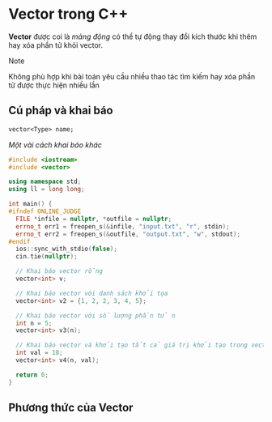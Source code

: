 # Vector trong C++

**Vector** được coi là _mảng động_ có thể tự động thay đổi kích thước khi thêm hay xóa phần tử khỏi vector.

> [!NOTE]
> Không phù hợp khi bài toán yêu cầu nhiều thao tác tìm kiếm hay xóa phần tử được thực hiện nhiều lần

## Cú pháp và khai báo

```txt
vector<Type> name;
```

_Một vài cách khai báo khác_

```cpp
#include <iostream>
#include <vector>

using namespace std;
using ll = long long;

int main() {
#ifndef ONLINE_JUDGE
  FILE *infile = nullptr, *outfile = nullptr;
  errno_t err1 = freopen_s(&infile, "input.txt", "r", stdin);
  errno_t err2 = freopen_s(&outfile, "output.txt", "w", stdout);
#endif
  ios::sync_with_stdio(false);
  cin.tie(nullptr);

  // Khai báo vector rỗng
  vector<int> v;

  // Khai báo vector với danh sách khởi tọa
  vector<int> v2 = {1, 2, 2, 3, 4, 5};

  // Khai báo vector với số lượng phần tử n
  int n = 5;
  vector<int> v3(n);

  // Khai báo vector và khởi tạo tất cả giá trị khởi tạo trong vector là 18
  int val = 18;
  vector<int> v4(n, val);

  return 0;
}
```

## Phương thức của Vector

